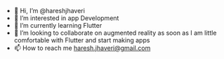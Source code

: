 - 👋 Hi, I’m @hareshjhaveri
- 👀 I’m interested in app Development
- 🌱 I’m currently learning Flutter
- 💞️ I’m looking to collaborate on augmented reality as soon as I am little comfortable with Flutter and start making apps
- 📫 How to reach me haresh.jhaveri@gmail.com

<!---
hareshjhaveri/hareshjhaveri is a ✨ special ✨ repository because its `README.md` (this file) appears on your GitHub profile.
You can click the Preview link to take a look at your changes.
--->
